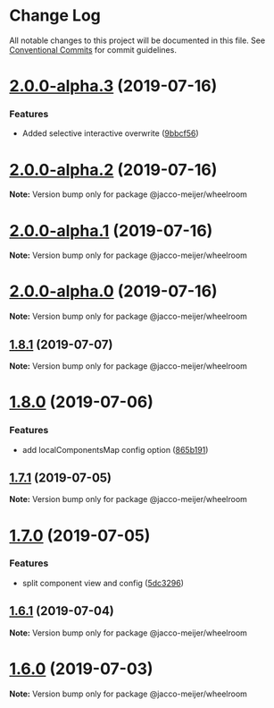 # Change Log

All notable changes to this project will be documented in this file.
See [Conventional Commits](https://conventionalcommits.org) for commit guidelines.

# [2.0.0-alpha.3](https://github.com/jaccomeijer/wheelroom/compare/@jacco-meijer/wheelroom@2.0.0-alpha.2...@jacco-meijer/wheelroom@2.0.0-alpha.3) (2019-07-16)


### Features

* Added selective interactive  overwrite ([9bbcf56](https://github.com/jaccomeijer/wheelroom/commit/9bbcf56))





# [2.0.0-alpha.2](https://github.com/jaccomeijer/wheelroom/compare/@jacco-meijer/wheelroom@2.0.0-alpha.1...@jacco-meijer/wheelroom@2.0.0-alpha.2) (2019-07-16)

**Note:** Version bump only for package @jacco-meijer/wheelroom





# [2.0.0-alpha.1](https://github.com/jaccomeijer/wheelroom/compare/@jacco-meijer/wheelroom@2.0.0-alpha.0...@jacco-meijer/wheelroom@2.0.0-alpha.1) (2019-07-16)

**Note:** Version bump only for package @jacco-meijer/wheelroom





# [2.0.0-alpha.0](https://github.com/jaccomeijer/wheelroom/compare/@jacco-meijer/wheelroom@1.8.1...@jacco-meijer/wheelroom@2.0.0-alpha.0) (2019-07-16)

**Note:** Version bump only for package @jacco-meijer/wheelroom





## [1.8.1](https://github.com/jaccomeijer/wheelroom/compare/@jacco-meijer/wheelroom@1.8.0...@jacco-meijer/wheelroom@1.8.1) (2019-07-07)

**Note:** Version bump only for package @jacco-meijer/wheelroom





# [1.8.0](https://github.com/jaccomeijer/wheelroom/compare/@jacco-meijer/wheelroom@1.7.1...@jacco-meijer/wheelroom@1.8.0) (2019-07-06)


### Features

* add localComponentsMap config option ([865b191](https://github.com/jaccomeijer/wheelroom/commit/865b191))





## [1.7.1](https://github.com/jaccomeijer/wheelroom/compare/@jacco-meijer/wheelroom@1.7.0...@jacco-meijer/wheelroom@1.7.1) (2019-07-05)

**Note:** Version bump only for package @jacco-meijer/wheelroom





# [1.7.0](https://github.com/jaccomeijer/wheelroom/compare/@jacco-meijer/wheelroom@1.6.1...@jacco-meijer/wheelroom@1.7.0) (2019-07-05)


### Features

* split component view and config ([5dc3296](https://github.com/jaccomeijer/wheelroom/commit/5dc3296))





## [1.6.1](https://github.com/jaccomeijer/wheelroom/compare/@jacco-meijer/wheelroom@1.6.0...@jacco-meijer/wheelroom@1.6.1) (2019-07-04)

**Note:** Version bump only for package @jacco-meijer/wheelroom





# [1.6.0](https://github.com/jaccomeijer/wheelroom/compare/@jacco-meijer/wheelroom@1.5.7...@jacco-meijer/wheelroom@1.6.0) (2019-07-03)

**Note:** Version bump only for package @jacco-meijer/wheelroom
